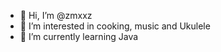 - 👋 Hi, I’m @zmxxz
- 👀 I’m interested in cooking, music and Ukulele
- 🌱 I’m currently learning Java

<!---
zmxxz/zmxxz is a ✨ special ✨ repository because its `README.md` (this file) appears on your GitHub profile.
You can click the Preview link to take a look at your changes.
--->

